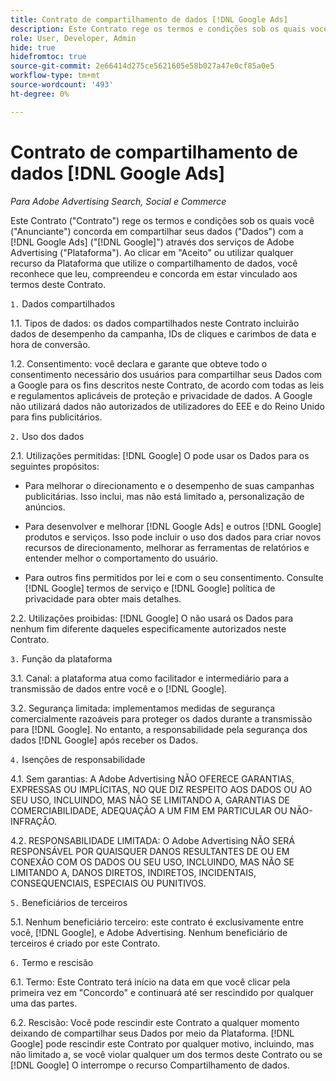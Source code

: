 ```yaml
---
title: Contrato de compartilhamento de dados [!DNL Google Ads]
description: Este Contrato rege os termos e condições sob os quais você concorda em compartilhar seus dados com a [!DNL Google Ads] através dos serviços da Adobe Advertising.
role: User, Developer, Admin
hide: true
hidefromtoc: true
source-git-commit: 2e66414d275ce5621605e58b027a47e0cf85a0e5
workflow-type: tm+mt
source-wordcount: '493'
ht-degree: 0%

---
```


# Contrato de compartilhamento de dados [!DNL Google Ads]

<!-- In TOC, but hidden from TOC and both external and internal search -->

*Para Adobe Advertising Search, Social e Commerce*

<!-- *Last updated: March 1, 2024* -->

Este Contrato (&quot;Contrato&quot;) rege os termos e condições sob os quais você (&quot;Anunciante&quot;) concorda em compartilhar seus dados (&quot;Dados&quot;) com a [!DNL Google Ads] (&quot;[!DNL Google]&quot;) através dos serviços de Adobe Advertising (&quot;Plataforma&quot;). Ao clicar em &quot;Aceito&quot; ou utilizar qualquer recurso da Plataforma que utilize o compartilhamento de dados, você reconhece que leu, compreendeu e concorda em estar vinculado aos termos deste Contrato.

`1.` Dados compartilhados

1.1. Tipos de dados: os dados compartilhados neste Contrato incluirão dados de desempenho da campanha, IDs de cliques e carimbos de data e hora de conversão.

1.2. Consentimento: você declara e garante que obteve todo o consentimento necessário dos usuários para compartilhar seus Dados com a Google para os fins descritos neste Contrato, de acordo com todas as leis e regulamentos aplicáveis de proteção e privacidade de dados. A Google não utilizará dados não autorizados de utilizadores do EEE e do Reino Unido para fins publicitários.

`2.` Uso dos dados

2.1. Utilizações permitidas: [!DNL Google] O pode usar os Dados para os seguintes propósitos:

* Para melhorar o direcionamento e o desempenho de suas campanhas publicitárias. Isso inclui, mas não está limitado a, personalização de anúncios.

* Para desenvolver e melhorar [!DNL Google Ads] e outros [!DNL Google] produtos e serviços. Isso pode incluir o uso dos dados para criar novos recursos de direcionamento, melhorar as ferramentas de relatórios e entender melhor o comportamento do usuário.

* Para outros fins permitidos por lei e com o seu consentimento. Consulte [!DNL Google] termos de serviço e [!DNL Google] política de privacidade para obter mais detalhes.

2.2. Utilizações proibidas: [!DNL Google] O não usará os Dados para nenhum fim diferente daqueles especificamente autorizados neste Contrato.

`3.` Função da plataforma

3.1. Canal: a plataforma atua como facilitador e intermediário para a transmissão de dados entre você e o [!DNL Google].

3.2. Segurança limitada: implementamos medidas de segurança comercialmente razoáveis para proteger os dados durante a transmissão para [!DNL Google]. No entanto, a responsabilidade pela segurança dos dados [!DNL Google] após receber os Dados.

`4.` Isenções de responsabilidade

4.1. Sem garantias: A Adobe Advertising NÃO OFERECE GARANTIAS, EXPRESSAS OU IMPLÍCITAS, NO QUE DIZ RESPEITO AOS DADOS OU AO SEU USO, INCLUINDO, MAS NÃO SE LIMITANDO A, GARANTIAS DE COMERCIABILIDADE, ADEQUAÇÃO A UM FIM EM PARTICULAR OU NÃO-INFRAÇÃO.

4.2. RESPONSABILIDADE LIMITADA: O Adobe Advertising NÃO SERÁ RESPONSÁVEL POR QUAISQUER DANOS RESULTANTES DE OU EM CONEXÃO COM OS DADOS OU SEU USO, INCLUINDO, MAS NÃO SE LIMITANDO A, DANOS DIRETOS, INDIRETOS, INCIDENTAIS, CONSEQUENCIAIS, ESPECIAIS OU PUNITIVOS.

`5.` Beneficiários de terceiros

5.1. Nenhum beneficiário terceiro: este contrato é exclusivamente entre você, [!DNL Google], e Adobe Advertising. Nenhum beneficiário de terceiros é criado por este Contrato.

`6.` Termo e rescisão

6.1. Termo: Este Contrato terá início na data em que você clicar pela primeira vez em &quot;Concordo&quot; e continuará até ser rescindido por qualquer uma das partes.

6.2. Rescisão: Você pode rescindir este Contrato a qualquer momento deixando de compartilhar seus Dados por meio da Plataforma. [!DNL Google] pode rescindir este Contrato por qualquer motivo, incluindo, mas não limitado a, se você violar qualquer um dos termos deste Contrato ou se [!DNL Google] O interrompe o recurso Compartilhamento de dados.
